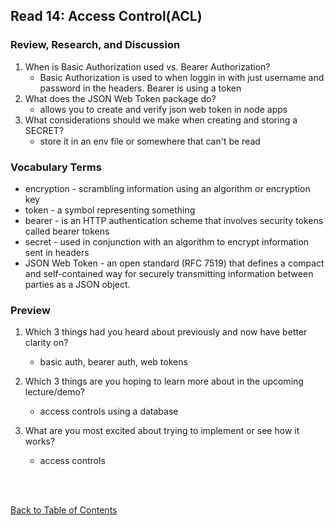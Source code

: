 ## Read 14: Access Control(ACL)

### Review, Research, and Discussion

1. When is Basic Authorization used vs. Bearer Authorization?
   - Basic Authorization is used to when loggin in with just username and password in the headers. Bearer is using a token
1. What does the JSON Web Token package do?
   - allows you to create and verify json web token in node apps
1. What considerations should we make when creating and storing a SECRET?
   - store it in an env file or somewhere that can't be read

### Vocabulary Terms

- encryption - scrambling information using an algorithm or encryption key
- token - a symbol representing something
- bearer - is an HTTP authentication scheme that involves security tokens called bearer tokens
- secret - used in conjunction with an algorithm to encrypt information sent in headers
- JSON Web Token - an open standard (RFC 7519) that defines a compact and self-contained way for securely transmitting information between parties as a JSON object.

### Preview

1. Which 3 things had you heard about previously and now have better clarity on?

   - basic auth, bearer auth, web tokens

1. Which 3 things are you hoping to learn more about in the upcoming lecture/demo?

   - access controls using a database

1. What are you most excited about trying to implement or see how it works?

   - access controls

<br>
<br>

[Back to Table of Contents](../README.md)

